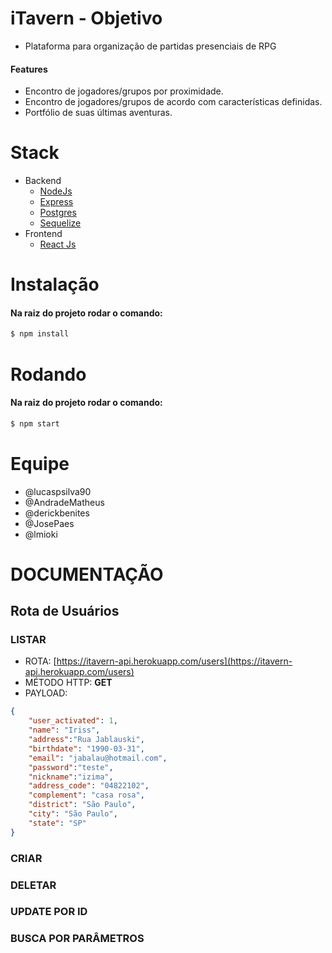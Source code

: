 # iTavern - Objetivo
* Plataforma para organização de partidas presenciais de RPG
#### Features
* Encontro de jogadores/grupos por proximidade.
* Encontro de jogadores/grupos de acordo com características definidas.
* Portfólio de suas últimas aventuras.

# Stack
* Backend
    * [NodeJs](https://nodejs.org/en/)
    * [Express](https://expressjs.com/pt-br/)
    * [Postgres](https://www.postgresql.org/)
    * [Sequelize](https://sequelize.org/master/)
* Frontend
    * [React Js](https://pt-br.reactjs.org/)
# Instalação
#### Na raiz do projeto rodar o comando:
```bash
$ npm install
```
# Rodando
#### Na raiz do projeto rodar o comando:
```bash
$ npm start
```
# Equipe
* @lucaspsilva90
* @AndradeMatheus
* @derickbenites
* @JosePaes
* @lmioki
# DOCUMENTAÇÃO
## Rota de Usuários
### LISTAR
* ROTA: [https://itavern-api.herokuapp.com/users](https://itavern-api.herokuapp.com/users)
* MÉTODO HTTP: **GET**
* PAYLOAD: 
```json
{
	"user_activated": 1,
	"name": "Iriss",
	"address":"Rua Jablauski",
	"birthdate": "1990-03-31",
	"email": "jabalau@hotmail.com",
	"password":"teste",
	"nickname":"izima",
	"address_code": "04822102",
	"complement": "casa rosa",
	"district": "São Paulo",
	"city": "São Paulo",
	"state": "SP"
}
```

### CRIAR
### DELETAR
### UPDATE POR ID
### BUSCA POR PARÂMETROS